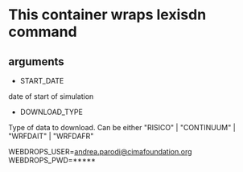 # This container wraps lexisdn command

## arguments

* START_DATE

date of start of simulation

* DOWNLOAD_TYPE

Type of data to download. Can be either "RISICO" | "CONTINUUM" | "WRFDAIT" | "WRFDAFR"

WEBDROPS_USER=andrea.parodi@cimafoundation.org
WEBDROPS_PWD=*****
```


